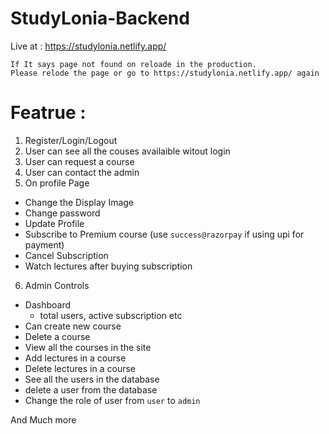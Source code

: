 # StudyLonia-Backend
Live at : https://studylonia.netlify.app/

```
If It says page not found on reloade in the production.
Please relode the page or go to https://studylonia.netlify.app/ again
```

# Featrue :
1. Register/Login/Logout
2. User can see all the couses availaible witout login
3. User can request a course
4. User can contact the admin
5. On profile Page
  - Change the Display Image
  - Change password
  - Update Profile
  - Subscribe to Premium course (use `success@razorpay` if using upi for payment)
  - Cancel Subscription
  - Watch lectures after buying subscription

6. Admin Controls
- Dashboard
  - total users, active subscription etc
- Can create new course
- Delete a course
- View all the courses in the site
- Add lectures in a course
- Delete lectures in a course
- See all the users in the database
- delete a user from the database
- Change the role of user from `user` to `admin`


And Much more
